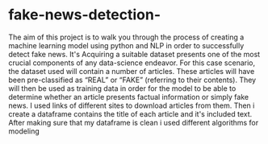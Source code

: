 # fake-news-detection-
The aim of this project  is to walk you through the process of creating a machine learning model using python and NLP in order to successfully detect fake news.
It's Acquiring a suitable dataset presents one of the most crucial components of any data-science endeavor. 
For this case scenario, the dataset used will contain a number of articles. 
These articles will have been pre-classified as “REAL” or “FAKE” (referring to their contents).
They will then be used as training data in order for the model to be able to determine whether an article presents factual information or simply fake news.
I used links of different sites to download articles from them.
Then i create a dataframe contains the title of each article and it's included text.
After making sure that my dataframe is clean i used different algorithms for modeling  

